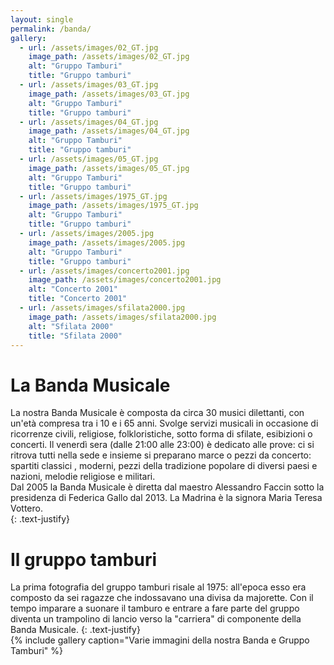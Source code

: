 ```yaml
---
layout: single
permalink: /banda/
gallery:
  - url: /assets/images/02_GT.jpg
    image_path: /assets/images/02_GT.jpg
    alt: "Gruppo Tamburi"
    title: "Gruppo tamburi"
  - url: /assets/images/03_GT.jpg
    image_path: /assets/images/03_GT.jpg
    alt: "Gruppo Tamburi"
    title: "Gruppo tamburi"
  - url: /assets/images/04_GT.jpg
    image_path: /assets/images/04_GT.jpg
    alt: "Gruppo Tamburi"
    title: "Gruppo tamburi"
  - url: /assets/images/05_GT.jpg
    image_path: /assets/images/05_GT.jpg
    alt: "Gruppo Tamburi"
    title: "Gruppo tamburi"
  - url: /assets/images/1975_GT.jpg
    image_path: /assets/images/1975_GT.jpg
    alt: "Gruppo Tamburi"
    title: "Gruppo tamburi"
  - url: /assets/images/2005.jpg
    image_path: /assets/images/2005.jpg
    alt: "Gruppo Tamburi"
    title: "Gruppo tamburi"
  - url: /assets/images/concerto2001.jpg
    image_path: /assets/images/concerto2001.jpg
    alt: "Concerto 2001"
    title: "Concerto 2001"
  - url: /assets/images/sfilata2000.jpg
    image_path: /assets/images/sfilata2000.jpg
    alt: "Sfilata 2000"
    title: "Sfilata 2000"
---
```

# La Banda Musicale  

La nostra Banda Musicale è composta da circa 30 musici dilettanti, con un'età compresa tra i 10 e i 65 anni. Svolge servizi musicali in occasione di ricorrenze civili, religiose, folkloristiche, sotto forma di sfilate, esibizioni o concerti. Il venerdì sera (dalle 21:00 alle 23:00) è dedicato alle prove: ci si ritrova tutti nella sede e insieme  si preparano marce o pezzi da concerto: spartiti classici , moderni, pezzi della tradizione popolare di diversi paesi e nazioni, melodie religiose e militari.  
Dal 2005 la Banda Musicale è diretta dal maestro Alessandro Faccin sotto la presidenza di Federica Gallo dal 2013. La Madrina è la signora Maria Teresa Vottero.  
{: .text-justify}  

# Il gruppo tamburi
La prima fotografia del gruppo tamburi risale al 1975: all'epoca esso era composto da sei ragazze che indossavano una divisa da majorette. Con il tempo imparare a suonare il tamburo e entrare a fare parte del gruppo diventa un trampolino di lancio verso la "carriera" di componente della Banda Musicale.
{: .text-justify}  
{% include gallery caption="Varie immagini della nostra Banda e Gruppo Tamburi" %}
